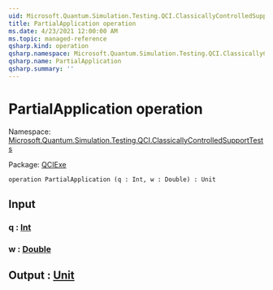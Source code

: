 ```yaml
---
uid: Microsoft.Quantum.Simulation.Testing.QCI.ClassicallyControlledSupportTests.PartialApplication
title: PartialApplication operation
ms.date: 4/23/2021 12:00:00 AM
ms.topic: managed-reference
qsharp.kind: operation
qsharp.namespace: Microsoft.Quantum.Simulation.Testing.QCI.ClassicallyControlledSupportTests
qsharp.name: PartialApplication
qsharp.summary: ''
---
```


# PartialApplication operation

Namespace: [Microsoft.Quantum.Simulation.Testing.QCI.ClassicallyControlledSupportTests](xref:Microsoft.Quantum.Simulation.Testing.QCI.ClassicallyControlledSupportTests)

Package: [QCIExe](https://nuget.org/packages/QCIExe)




```qsharp
operation PartialApplication (q : Int, w : Double) : Unit
```


## Input

### q : [Int](xref:microsoft.quantum.qsharp.valueliterals#int-literals)




### w : [Double](xref:microsoft.quantum.qsharp.valueliterals#double-literals)





## Output : [Unit](xref:microsoft.quantum.qsharp.valueliterals#unit-literal)

